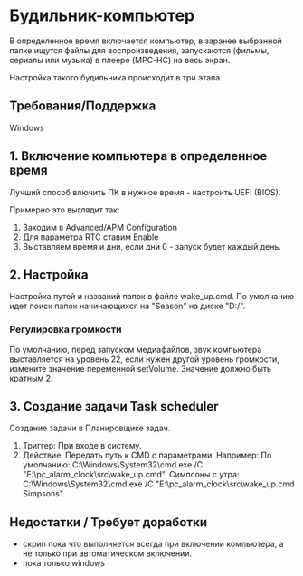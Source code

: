 # Будильник-компьютер

В определенное время включается компьютер, в заранее выбранной папке ищутся файлы для воспроизведения, запускаются (фильмы, сериалы или музыка) в плеере (MPC-HC) на весь экран.

Настройка такого будильника происходит в три этапа.

## Требования/Поддержка

Windows

## 1. Включение компьютера в определенное время

Лучший способ влючить ПК в нужное время - настроить UEFI (BIOS).

Примерно это выглядит так:
1. Заходим в Advanced/APM Configuration
2. Для параметра RTC ставим Enable
3. Выставляем время и дни, если дни 0 - запуск будет каждый день.

## 2. Настройка

Настройка путей и названий папок в файле wake_up.cmd. По умолчанию идет поиск папок начинающихся на "Season" на диске "D:/".

### Регулировка громкости

По умолчанию, перед запуском медиафайлов, звук компьютера выставляется на уровень 22, если нужен другой уровень громкости, измените значение переменной setVolume. Значение должно быть кратным 2.

## 3. Создание задачи Task scheduler

Создание задачи в Планировщике задач.

1. Триггер: При входе в систему.
2. Действие: Передать путь к CMD c параметрами.
Например:
По умолчанию: C:\Windows\System32\cmd.exe /C "E:\pc_alarm_clock\src\wake_up.cmd".
Симпсоны с утра: C:\Windows\System32\cmd.exe /C "E:\pc_alarm_clock\src\wake_up.cmd Simpsons".

## Недостатки / Требует доработки

- скрип пока что выполняется всегда при включении компьютера, а не только при автоматическом включении.
- пока только windows

